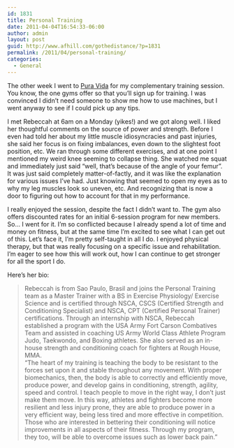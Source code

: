 ```yaml
---
id: 1831
title: Personal Training
date: 2011-04-04T16:54:33-06:00
author: admin
layout: post
guid: http://www.afhill.com/gothedistance/?p=1831
permalink: /2011/04/personal-training/
categories:
  - General
---
```

The other week I went to [Pura Vida](http://www.puravidaclub.com) for my complementary training session. You know, the one gyms offer so that you&#8217;ll sign up for training. I was convinced I didn&#8217;t need someone to show me how to use machines, but I went anyway to see if I could pick up any tips. 

I met Rebeccah at 6am on a Monday (yikes!) and we got along well. I liked her thoughtful comments on the source of power and strength. Before I even had told her about my little muscle idiosyncracies and past injuries, she said her focus is on fixing imbalances, even down to the slightest foot position, etc. We ran through some different exercises, and at one point I mentioned my weird knee seeming to collapse thing. She watched me squat and immediately just said &#8220;well, that&#8217;s because of the angle of your femur&#8221;. It was just said completely matter-of-factly, and it was like the explanation for various issues I&#8217;ve had. Just knowing that seemed to open my eyes as to why my leg muscles look so uneven, etc. And recognizing that is now a door to figuring out how to account for that in my performance.

I really enjoyed the session, despite the fact I didn&#8217;t want to. The gym also offers discounted rates for an initial 6-session program for new members. So&#8230; I went for it. I&#8217;m so conflicted because I already spend a lot of time and money on fitness, but at the same time I&#8217;m excited to see what I can get out of this. Let&#8217;s face it, I&#8217;m pretty self-taught in all I do. I enjoyed physical therapy, but that was really focusing on a specific issue and rehabilitation. I&#8217;m eager to see how this will work out, how I can continue to get stronger for all the sport I do. 

Here&#8217;s her bio: 

> Rebeccah is from Sao Paulo, Brasil and joins the Personal Training team as a Master Trainer with a BS in Exercise Physiology/ Exercise Science and is certified through NSCA, CSCS (Certified Strength and Conditioning Specialist) and NSCA, CPT (Certified Personal Trainer) certifications. Through an internship with NSCA, Rebeccah established a program with the USA Army Fort Carson Combatives Team and assisted in coaching US Army World Class Athlete Program Judo, Taekwondo, and Boxing athletes. She also served as an in-house strength and conditioning coach for fighters at Rough House, MMA.  
> &#8220;The heart of my training is teaching the body to be resistant to the forces set upon it and stable throughout any movement. With proper biomechanics, then, the body is able to correctly and efficiently move, produce power, and develop gains in conditioning, strength, agility, speed and control. I teach people to move in the right way, I don&#8217;t just make them move. In this way, athletes and fighters become more resilient and less injury prone, they are able to produce power in a very efficient way, being less tired and more effective in competition. Those who are interested in bettering their conditioning will notice improvements in all aspects of their fitness. Through my program, they too, will be able to overcome issues such as lower back pain.&#8221;